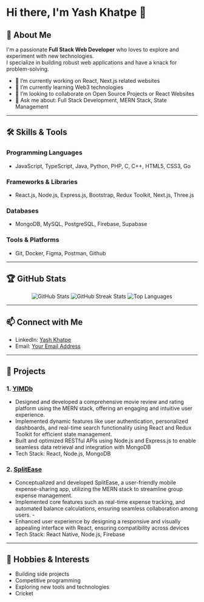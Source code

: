 # Hi there, I'm Yash Khatpe 👋

## 🚀 About Me
I'm a passionate **Full Stack Web Developer** who loves to explore and experiment with new technologies.  
I specialize in building robust web applications and have a knack for problem-solving.

- 🔭 I’m currently working on React, Next.js related websites
- 🌱 I’m currently learning Web3 technologies
- 👯 I’m looking to collaborate on Open Source Projects or React Websites
- 💬 Ask me about: Full Stack Development, MERN Stack, State Management

---

## 🛠️ Skills & Tools
### Programming Languages
- JavaScript, TypeScript, Java, Python, PHP, C, C++, HTML5, CSS3, Go

### Frameworks & Libraries
- React.js, Node.js, Express.js, Bootstrap, Redux Toolkit, Next.js, Three.js

### Databases
- MongoDB, MySQL, PostgreSQL, Firebase, Supabase

### Tools & Platforms
- Git, Docker, Figma, Postman, Github

---

## 🏆 GitHub Stats
<p align="center">
  <img src="https://github-readme-stats.vercel.app/api?username=YashKhatpe&show_icons=true&theme=radical" alt="GitHub Stats" />
  <img src="https://github-readme-streak-stats.herokuapp.com/?user=YashKhatpe&theme=radical" alt="GitHub Streak Stats" />
  <img src="https://github-readme-stats.vercel.app/api/top-langs/?username=YashKhatpe&layout=compact&theme=radical" alt="Top Languages" />
</p>

---

## 📫 Connect with Me
- LinkedIn: [Yash Khatpe](https://linkedin.com/in/yash-khatpe)
- Email: [Your Email Address](mailto:yashkhatpe0611@gmail.com)

---

## 📌 Projects
### 1. **[YIMDb](https://github.com/YashKhatpe/YIMDb)**
   - Designed and developed a comprehensive movie review and rating platform using the MERN stack, offering an engaging and intuitive user experience.
   - Implemented dynamic features like user authentication, personalized dashboards, and real-time search functionality using React and Redux Toolkit for efficient state management.
   - Built and optimized RESTful APIs using Node.js and Express.js to enable seamless data retrieval and integration with MongoDB
   - Tech Stack: React, Node.js, MongoDB

### 2. **[SplitEase](https://github.com/YashKhatpe/React-Native-App)**
   -  Conceptualized and developed SplitEase, a user-friendly mobile expense-sharing app, utilizing the MERN stack to streamline group expense management.
   -  Implemented core features such as real-time expense tracking, and automated balance calculations, ensuring seamless collaboration among users.   -  
   -  Enhanced user experience by designing a responsive and visually appealing interface with React, ensuring compatibility across devices
   - Tech Stack: React Native, Node.js, Firebase

---

## 🌟 Hobbies & Interests
- Building side projects
- Competitive programming
- Exploring new tools and technologies
- Cricket
